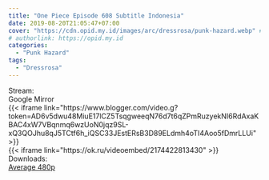 ```yaml
---
title: "One Piece Episode 608 Subtitle Indonesia"
date: 2019-08-20T21:05:47+07:00
cover: "https://cdn.opid.my.id/images/arc/dressrosa/punk-hazard.webp" # Optional, cover
# authorlink: https://opid.my.id
categories:
  - "Punk Hazard"
tags:
  - "Dressrosa"
---
```

<div class="ui menu violet borderless inverted">
  <div class="header item active">
        Stream:
    </div>
  <a class="active item" data-tab="google">
    <i class="google drive icon"></i> Google
  </a>
  <a class="item nounderline" data-tab="mirror">
    <i class="odnoklassniki icon"></i> Mirror
  </a>
</div>
<div class="ui bottom attached tab segment active" style="border:0 !important;" data-tab="google">
{{< iframe link="https://www.blogger.com/video.g?token=AD6v5dwu48MiuE17lCZ5TsqgweeqN76d7t6qZPmRuzyekNI6RdAxaKBAC4xW7VBqnmq6wzUoN0jqz9SL-xQ3QOJhu8qJ5TCtf6h_iQSC33JEstERsB3D89ELdmh4oTI4Aoo5fDmrLLUi" >}}
</div>
<div class="ui bottom attached tab segment" style="border:0 !important;" data-tab="mirror">
{{< iframe link="https://ok.ru/videoembed/2174422813430" >}}
</div>
<div class="ui menu violet borderless inverted">
  <div class="header item active">
        Downloads:
    </div>
  <a class="item nounderline" href="https://ouo.io/4fydux" target="_blank" rel="dofollow"><i class="google drive icon"></i>
    Average 480p</a>
</div>